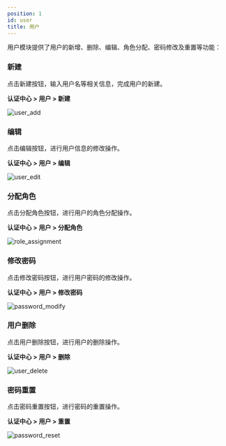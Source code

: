 ```yaml
---
position: 1
id: user
title: 用户
---
```



用户模块提供了用户的新增、删除、编辑、角色分配、密码修改及重置等功能：

### 新建
点击新建按钮，输入用户名等相关信息，完成用户的新建。

**认证中心 > 用户 > 新建**

![user_add](http://www.aiwenmo.com/dinky/docs/test/user_add.png)

### 编辑
点击编辑按钮，进行用户信息的修改操作。

**认证中心 > 用户 > 编辑**

![user_edit](http://www.aiwenmo.com/dinky/docs/test/user_edit.png)

### 分配角色
点击分配角色按钮，进行用户的角色分配操作。

**认证中心 > 用户 > 分配角色**

![role_assignment](http://www.aiwenmo.com/dinky/docs/test/role_assignment.png)

### 修改密码
点击修改密码按钮，进行用户密码的修改操作。

**认证中心 > 用户 > 修改密码**

![password_modify](http://www.aiwenmo.com/dinky/docs/test/password_modify.png)

### 用户删除
点击用户删除按钮，进行用户的删除操作。

**认证中心 > 用户 > 删除**

![user_delete](http://www.aiwenmo.com/dinky/docs/test/user_delete.png)

### 密码重置
点击密码重置按钮，进行密码的重置操作。

**认证中心 > 用户 > 重置**

![password_reset](http://www.aiwenmo.com/dinky/docs/test/password_reset.png)
